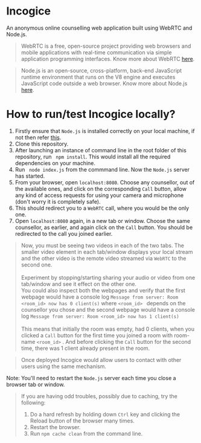 # Incogice
An anonymous online counselling web application built using WebRTC and Node.js.
> WebRTC is a free, open-source project providing web browsers and mobile applications with real-time communication via simple application programming interfaces. Know more about WebRTC [here](https://webrtc.org/).

> Node.js is an open-source, cross-platform, back-end JavaScript runtime environment that runs on the V8 engine and executes JavaScript code outside a web browser. Know more about Node.js [here](https://nodejs.org/en/).

# How to run/test Incogice locally?
1. Firstly ensure that ```Node.js``` is installed correctly on your local machine, if not then refer <a href="https://nodejs.org/en/download/">this</a>.
1. Clone this repository.
1. After launching an instance of command line in the root folder of this repository, run ``` npm install```. This would install all the required dependencies on your machine.
1. Run  ``` node index.js``` from the commmand line. Now the ```Node.js``` server has started. 
1. From your browser, open ```localhost:8080```. Choose any counsellor, out of the available ones, and click on the corresponding ```Call``` button, allow any kind of access requests for using your camera and microphone (don't worry it is completely safe). 
1. This should redirect you to a ```WebRTC``` call, where you would be the only one.
1. Open ```localhost:8080``` again, in a new tab or window. Choose the same counsellor, as earlier, and again click on the ```Call``` button. You should be redirected to the call you joined earlier.
> Now, you must be seeing two videos in each of the two tabs. The smaller video element in each tab/window displays your local stream and the other video is the remote video streamed via ```WebRTC``` to the second one. <br> <br>
> Experiment by stopping/starting sharing your audio or video from one tab/window and see it effect on the other one. <br>
> You could also inspect both the webpages and verify that the first webpage would have a console log ```Message from server: Room <room_id> now has 0 client(s)``` where ```<room_id> ``` depends on the counsellor you chose and the second webpage would have a console log ```Message from server: Room <room_id> now has 1 client(s)```<br><br>
> This means that initially the room was empty, had $0$ clients, when you clicked a ```Call``` button for the first time you joined a room with room-name ```<room_id>``` .
And before clicking the ```Call``` button for the second time, there was 1 client already present in the room.  

>Once deployed Incogice would allow users to contact with other users using the same mechanism.

Note: You'll need to restart the ```Node.js``` server each time you close a browser tab or window.
> If you are having odd troubles, possibly due to caching, try the following:
> 1. Do a hard refresh by holding down ```Ctrl``` key and clicking the Reload button of the browser many times.<br>
> 1. Restart the browser.<br>
> 1. Run ```npm cache clean``` from the command line.
